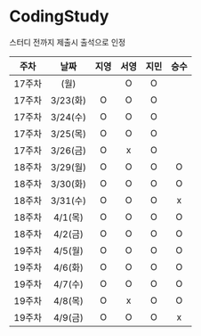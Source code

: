 # CodingStudy

스터디 전까지 제출시 출석으로 인정

|주차|날짜|지영|서영|지민|승수|
|--------|:-------:|:-------:|:-------:|:-------:|:-------:|
|17주차|(월)||O|O||
|17주차|3/23(화)|O|O|O||
|17주차|3/24(수)|O|O|O||
|17주차|3/25(목)|O|O|O||
|17주차|3/26(금)|O|x|O||
|18주차|3/29(월)|O|O|O|O|
|18주차|3/30(화)|O|O|O|O|
|18주차|3/31(수)|O|O|O|x|
|18주차|4/1(목)|O|O|O|O|
|18주차|4/2(금)|O|O|O|O|
|19주차|4/5(월)|O|O|O|O|
|19주차|4/6(화)|O|O|O|O|
|19주차|4/7(수)|O|O|O|O|
|19주차|4/8(목)|O|x|O|O|
|19주차|4/9(금)|O|O|O|x|



